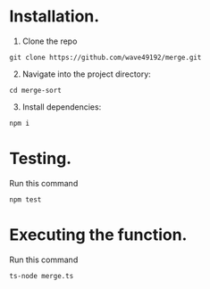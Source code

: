 # Installation.
1. Clone the repo
```
git clone https://github.com/wave49192/merge.git
```
2. Navigate into the project directory:
```
cd merge-sort
```
3. Install dependencies:
```
npm i
```
# Testing.
Run this command
```
npm test
```
# Executing the function.
Run this command
```
ts-node merge.ts
```
